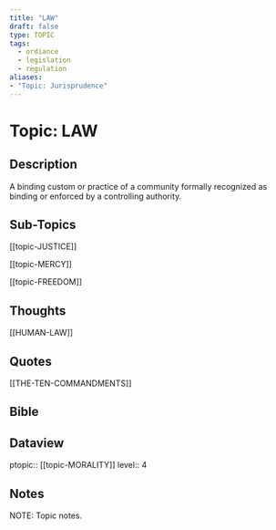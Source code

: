 ```yaml
---
title: "LAW"
draft: false
type: TOPIC
tags:
  - ordiance
  - legislation
  - regulation
aliases:
- "Topic: Jurisprudence"
---
```

# Topic: LAW
## Description
A binding custom or practice of a community formally recognized as binding or enforced by a controlling authority.

## Sub-Topics
[[topic-JUSTICE]]

[[topic-MERCY]]

[[topic-FREEDOM]]

## Thoughts 
[[HUMAN-LAW]]

## Quotes
[[THE-TEN-COMMANDMENTS]]

## Bible


## Dataview
ptopic:: [[topic-MORALITY]]
level:: 4

## Notes
NOTE: Topic notes.